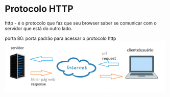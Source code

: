 # Protocolo HTTP

http - é o protocolo que faz que seu browser saber se comunicar com o servidor que está do outro lado.

porta 80: porta padrão para acessar o protocolo http![](/assets/http.png)

